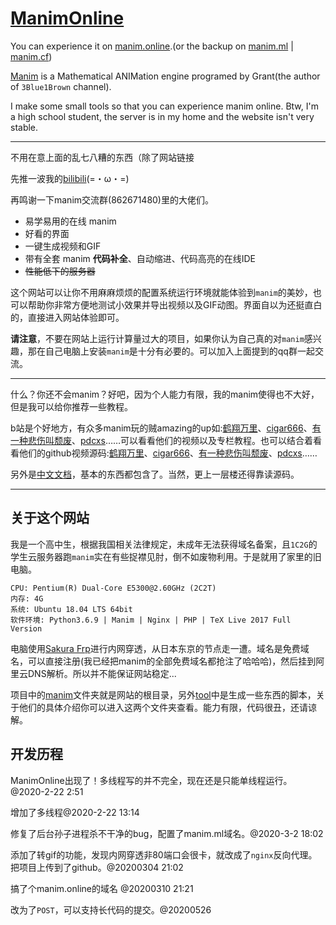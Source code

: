 # [ManimOnline](http://manim.online)

You can experience it on [manim.online](http://manim.online).(or the backup on [manim.ml](http://manim.ml) | [manim.cf](http://manim.cf))

[Manim](https://github.com/3b1b/manim) is a Mathematical ANIMation engine programed by Grant(the author of `3Blue1Brown` channel).

I make some small tools so that you can experience manim online. Btw, I'm a high school student, the server is in my home and the website isn't very stable.

---
不用在意上面的乱七八糟的东西（除了网站链接

先推一波我的[bilibili](https://space.bilibili.com/27482524)(=・ω・=)

再鸣谢一下manim交流群(862671480)里的大佬们。

* 易学易用的在线 manim
* 好看的界面
* 一键生成视频和GIF
* 带有全套 manim **代码补全**、自动缩进、代码高亮的在线IDE
* ~~性能低下的服务器~~

这个网站可以让你不用麻麻烦烦的配置系统运行环境就能体验到`manim`的美妙，也可以帮助你非常方便地测试小效果并导出视频以及GIF动图。界面自以为还挺直白的，直接进入网站体验即可。

**请注意**，不要在网站上运行计算量过大的项目，如果你认为自己真的对`manim`感兴趣，那在自己电脑上安装`manim`是十分有必要的。可以加入上面提到的qq群一起交流。

---

什么？你还不会manim？好吧，因为个人能力有限，我的manim使得也不大好，但是我可以给你推荐一些教程。

b站是个好地方，有众多manim玩的贼amazing的up如:[鹤翔万里](https://space.bilibili.com/171431343/)、[cigar666](https://space.bilibili.com/66806831/)、[有一种悲伤叫颓废](https://space.bilibili.com/387821788/)、[pdcxs](https://space.bilibili.com/10707223/video)……可以看看他们的视频以及专栏教程。也可以结合着看看他们的github视频源码:[鹤翔万里](https://github.com/Tony031218/manim-projects)、[cigar666](https://github.com/cigar666/my_manim_projects)、[有一种悲伤叫颓废](https://github.com/136108Haumea/my-manim)、[pdcxs](https://github.com/pdcxs/ManimProjects)……

另外是[中文文档](https://github.com/cai-hust/manim-tutorial-CN)，基本的东西都包含了。当然，更上一层楼还得靠读源码。

---

## 关于这个网站
我是一个高中生，根据我国相关法律规定，未成年无法获得域名备案，且`1C2G`的学生云服务器跑`manim`实在有些捉襟见肘，倒不如废物利用。于是就用了家里的旧电脑。
```
CPU: Pentium(R) Dual-Core E5300@2.60GHz (2C2T)
内存: 4G
系统: Ubuntu 18.04 LTS 64bit
软件环境: Python3.6.9 | Manim | Nginx | PHP | TeX Live 2017 Full Version
```
电脑使用[Sakura Frp](https://www.natfrp.com/)进行内网穿透，从日本东京的节点走一遭。域名是免费域名，可以直接注册(我已经把manim的全部免费域名都抢注了哈哈哈)，然后挂到阿里云DNS解析。所以并不能保证网站稳定...

项目中的[manim](https://github.com/flwfdd/ManimOnline/tree/master/manim)文件夹就是网站的根目录，另外[tool](https://github.com/flwfdd/ManimOnline/tree/master/tool)中是生成一些东西的脚本，关于他们的具体介绍你可以进入这两个文件夹查看。能力有限，代码很丑，还请谅解。

## 开发历程
ManimOnline出现了！多线程写的并不完全，现在还是只能单线程运行。@2020-2-22 2:51

增加了多线程@2020-2-22 13:14

修复了后台孙子进程杀不干净的bug，配置了manim.ml域名。@2020-3-2 18:02

添加了转gif的功能，发现内网穿透非80端口会很卡，就改成了`nginx`反向代理。把项目上传到了github。@20200304 21:02

搞了个manim.online的域名 @20200310 21:21

改为了`POST`，可以支持长代码的提交。@20200526
